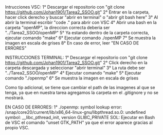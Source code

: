 Intrucciones VSC:
1° Descargar el repositorio con "git clone https://github.com/Johan1901/Tarea2_SSOO.git"
2° Entrar en la carpeta, hacer click derecho y buscar "abrir en terminal" o "abrir git bash here"
3° Al abrir la terminal escribir "code ." para abrir con VSC
4° Abrir una bash en la carpeta "openMP", la direccion correcta deberia ser "../Tarea2_SSOO/openMP"
5° Ya estando dentro de la carpeta correcta, ejecutar comando "make"
6° Ejecutar comando ./openMP
7° Se muestra la imagen en escala de grises
8° En caso de error, leer "EN CASO DE ERRORES"

INSTRUCCIONES TERMINAL:
1° Descargar el repositorio con "git clone https://github.com/Johan1901/Tarea2_SSOO.git"
2° Click derecho en la carpeta descargada y seleccionar "abrir terminal"
3° La ruta debe ser "../Tarea2_SSOO/openMP"
4° Ejecutar comando "make"
5° Ejecutar comando "./openmp"
6° Se muestra la imagen en escala de grises

Como tip adicional, se tiene que cambiar el path de las imagenes al que se tenga, ya que en nuestra tarea agregamos la carpeta en el .gitignore y no se mostrará.

EN CASO DE ERRORES: 
1° ./openmp: symbol lookup error: /snap/core20/current/lib/x86_64-linux-gnu/libpthread.so.0: undefined symbol: __libc_pthread_init, version GLIBC_PRIVATE
SOL: Ejecutar en Bash de VSC el comando "unset GTK_PATH" ya que el error aparece gracias al propio VSC.